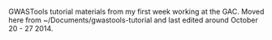 GWASTools tutorial materials from my first week working at the GAC.
Moved here from ~/Documents/gwastools-tutorial and last edited around
October 20 - 27 2014.
